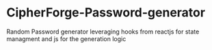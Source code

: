 # CipherForge-Password-generator
Random Password generator leveraging hooks from reactjs for state managment and js for the generation logic 

